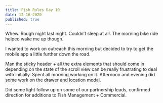 ```yaml
---
title: Fish Rules Day 10
date: 12-16-2020
published: true
---
```


Whew.  Rough night last night.  Couldn’t sleep at all.  The morning bike ride helped wake me up though.

I wanted to work on outreach this morning but decided to try to get the mobile app a little further down the road.

Man the sticky header + all the extra elements that should come in depending on the state of the scroll view can be really frustrating to deal with initially.  Spent all morning working on it.  Afternoon and evening did some work on the drawer and location modal.

Did some light follow up on some of our partnership leads, confirmed direction for additions to Fish Management + Commercial.


